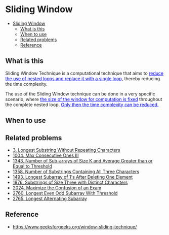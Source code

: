 # Sliding Window

- [Sliding Window](#sliding-window)
  - [What is this](#what-is-this)
  - [When to use](#when-to-use)
  - [Related problems](#related-problems)
  - [Reference](#reference)


## What is this
Sliding Window Technique is a computational technique that aims to <span style="color:blue"><u>reduce the use of nested loops and replace it with a single loop</u></span>, thereby reducing the time complexity.

The use of the Sliding Window technique can be done in a very specific scenario, where <span style="color:blue"><u>the size of the window for computation is fixed</u></span> throughout the complete nested loop. <span style="color:blue"><u>Only then the time complexity can be reduced.</u></span>

## When to use

## Related problems
- [3. Longest Substring Without Repeating Characters](https://leetcode.com/problems/longest-substring-without-repeating-characters/)
- [1004. Max Consecutive Ones III](https://leetcode.com/problems/max-consecutive-ones-iii/)
- [1343. Number of Sub-arrays of Size K and Average Greater than or Equal to Threshold](https://leetcode.com/problems/number-of-sub-arrays-of-size-k-and-average-greater-than-or-equal-to-threshol/)
- [1358. Number of Substrings Containing All Three Characters](https://leetcode.com/problems/number-of-substrings-containing-all-three-characters/)
- [1493. Longest Subarray of 1's After Deleting One Element](https://leetcode.com/problems/longest-subarray-of-1s-after-deleting-one-element/)
- [1876. Substrings of Size Three with Distinct Characters](https://leetcode.com/problems/substrings-of-size-three-with-distinct-characters/)
- [2024. Maximize the Confusion of an Exam](https://leetcode.com/problems/maximize-the-confusion-of-an-exam/)
- [2760. Longest Even Odd Subarray With Threshold](https://leetcode.com/problems/longest-even-odd-subarray-with-threshold/)
- [2765. Longest Alternating Subarray](https://leetcode.com/problems/longest-alternating-subarray/)

## Reference
- https://www.geeksforgeeks.org/window-sliding-technique/


